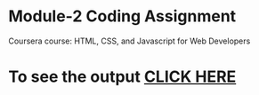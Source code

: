 # Module-2 Coding Assignment

Coursera course: HTML, CSS, and Javascript for Web Developers

# To see the output [CLICK HERE](https://shttps://github.com/MS8080/Assignment.git)

